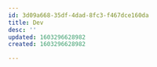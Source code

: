 ```yaml
---
id: 3d09a668-35df-4dad-8fc3-f467dce160da
title: Dev
desc: ''
updated: 1603296628982
created: 1603296628982

---
```


